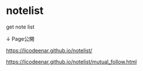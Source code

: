 # notelist
get note list

↓ Page公開

https://licodeenar.github.io/notelist/

https://licodeenar.github.io/notelist/mutual_follow.html

